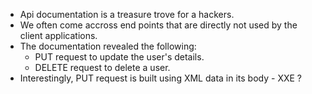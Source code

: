 - Api documentation is a treasure trove for a hackers.
- We often come accross end points that are directly not used by the client applications.
- The documentation revealed the following:
  - PUT request to update the user's details.
  - DELETE request to delete a user.
- Interestingly, PUT request is built using XML data in its body - XXE ?
